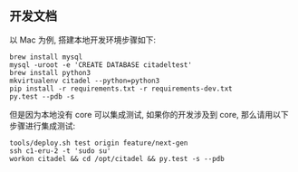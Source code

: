 ## 开发文档

以 Mac 为例, 搭建本地开发环境步骤如下:

```
brew install mysql
mysql -uroot -e 'CREATE DATABASE citadeltest'
brew install python3
mkvirtualenv citadel --python=python3
pip install -r requirements.txt -r requirements-dev.txt
py.test --pdb -s
```

但是因为本地没有 core 可以集成测试, 如果你的开发涉及到 core, 那么请用以下步骤进行集成测试:

```
tools/deploy.sh test origin feature/next-gen
ssh c1-eru-2 -t 'sudo su'
workon citadel && cd /opt/citadel && py.test -s --pdb
```
